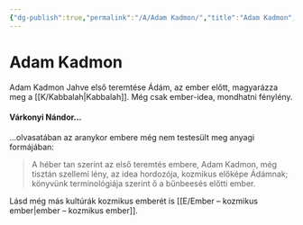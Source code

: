 ```yaml
---
{"dg-publish":true,"permalink":"/A/Adam Kadmon/","title":"Adam Kadmon","created":"2023-11-06T01:53","updated":"2025-03-18T18:47"}
---
```



# Adam Kadmon

Adam Kadmon Jahve első teremtése Ádám, az ember előtt, magyarázza meg a [[K/Kabbalah\|Kabbalah]]. Még csak ember-idea, mondhatni fénylény.  

#### Várkonyi Nándor...

...olvasatában az aranykor embere még nem testesült meg anyagi formájában:  
> A héber tan szerint az első teremtés embere, Adam Kadmon, még tisztán szellemi lény, az idea hordozója, kozmikus előképe Ádámnak; könyvünk terminológiája szerint ő a bűnbeesés előtti ember.  

Lásd még más kultúrák kozmikus emberét is [[E/Ember – kozmikus ember\|ember – kozmikus ember]].  